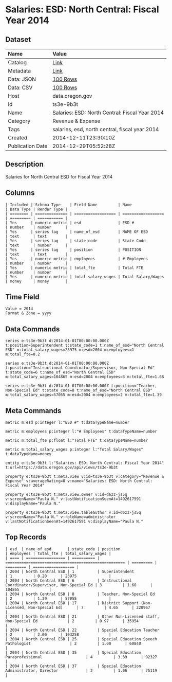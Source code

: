 # Salaries: ESD: North Central: Fiscal Year 2014

## Dataset

| Name | Value |
| :--- | :---- |
| Catalog | [Link](https://catalog.data.gov/dataset/salaries-esd-north-central-fiscal-year-2014-5a5b8) |
| Metadata | [Link](https://data.oregon.gov/api/views/ts3e-9b3t) |
| Data: JSON | [100 Rows](https://data.oregon.gov/api/views/ts3e-9b3t/rows.json?max_rows=100) |
| Data: CSV | [100 Rows](https://data.oregon.gov/api/views/ts3e-9b3t/rows.csv?max_rows=100) |
| Host | data.oregon.gov |
| Id | ts3e-9b3t |
| Name | Salaries: ESD: North Central: Fiscal Year 2014 |
| Category | Revenue & Expense |
| Tags | salaries, esd, north central, fiscal year 2014 |
| Created | 2014-12-11T23:30:10Z |
| Publication Date | 2014-12-29T05:52:28Z |

## Description

Salaries for North Central ESD for Fiscal Year 2014

## Columns

```ls
| Included | Schema Type    | Field Name         | Name               | Data Type | Render Type |
| ======== | ============== | ================== | ================== | ========= | =========== |
| Yes      | numeric metric | esd                | ESD #              | number    | number      |
| Yes      | series tag     | name_of_esd        | NAME OF ESD        | text      | text        |
| Yes      | series tag     | state_code         | State Code         | text      | number      |
| Yes      | series tag     | position           | POSITION           | text      | text        |
| Yes      | numeric metric | employees          | # Employees        | number    | number      |
| Yes      | numeric metric | total_fte          | Total FTE          | number    | number      |
| Yes      | numeric metric | total_salary_wages | Total Salary/Wages | money     | money       |
```

## Time Field

```ls
Value = 2014
Format & Zone = yyyy
```

## Data Commands

```ls
series e:ts3e-9b3t d:2014-01-01T00:00:00.000Z t:position=Superintendent t:state_code=1 t:name_of_esd="North Central ESD" m:total_salary_wages=23975 m:esd=2004 m:employees=1 m:total_fte=0.2

series e:ts3e-9b3t d:2014-01-01T00:00:00.000Z t:position="Instructional Coordinator/Supervisor, Non-Special Ed" t:state_code=6 t:name_of_esd="North Central ESD" m:total_salary_wages=104865 m:esd=2004 m:employees=3 m:total_fte=1.68

series e:ts3e-9b3t d:2014-01-01T00:00:00.000Z t:position="Teacher, Non-Special Ed" t:state_code=8 t:name_of_esd="North Central ESD" m:total_salary_wages=57055 m:esd=2004 m:employees=2 m:total_fte=1.39
```

## Meta Commands

```ls
metric m:esd p:integer l:"ESD #" t:dataTypeName=number

metric m:employees p:integer l:"# Employees" t:dataTypeName=number

metric m:total_fte p:float l:"Total FTE" t:dataTypeName=number

metric m:total_salary_wages p:integer l:"Total Salary/Wages" t:dataTypeName=money

entity e:ts3e-9b3t l:"Salaries: ESD: North Central: Fiscal Year 2014" t:url=https://data.oregon.gov/api/views/ts3e-9b3t

property e:ts3e-9b3t t:meta.view v:id=ts3e-9b3t v:category="Revenue & Expense" v:averageRating=0 v:name="Salaries: ESD: North Central: Fiscal Year 2014"

property e:ts3e-9b3t t:meta.view.owner v:id=d6zz-js5q v:screenName="Paula N." v:lastNotificationSeenAt=1492617591 v:displayName="Paula N."

property e:ts3e-9b3t t:meta.view.tableauthor v:id=d6zz-js5q v:screenName="Paula N." v:roleName=administrator v:lastNotificationSeenAt=1492617591 v:displayName="Paula N."
```

## Top Records

```ls
| esd  | name_of_esd       | state_code | position                                             | employees | total_fte | total_salary_wages | 
| ==== | ================= | ========== | ==================================================== | ========= | ========= | ================== | 
| 2004 | North Central ESD | 1          | Superintendent                                       | 1         | 0.20      | 23975              | 
| 2004 | North Central ESD | 6          | Instructional Coordinator/Supervisor, Non-Special Ed | 3         | 1.68      | 104865             | 
| 2004 | North Central ESD | 8          | Teacher, Non-Special Ed                              | 2         | 1.39      | 57055              | 
| 2004 | North Central ESD | 17         | District Support (Non-Licensed, Non-Special Ed)      | 7         | 4.65      | 220967             | 
| 2004 | North Central ESD | 21         | Other Non-Licensed staff, Non-Special Ed             | 2         | 0.97      | 35954              | 
| 2004 | North Central ESD | 22         | Special Education Teacher                            | 2         | 2.00      | 103258             | 
| 2004 | North Central ESD | 25         | Special Education Speech Pathologist                 | 2         | 1.00      | 60840              | 
| 2004 | North Central ESD | 35         | Special Education Paraprofessional                   | 4         | 3.39      | 92327              | 
| 2004 | North Central ESD | 37         | Special Education Administrator, Director            | 2         | 1.06      | 75119              | 
```